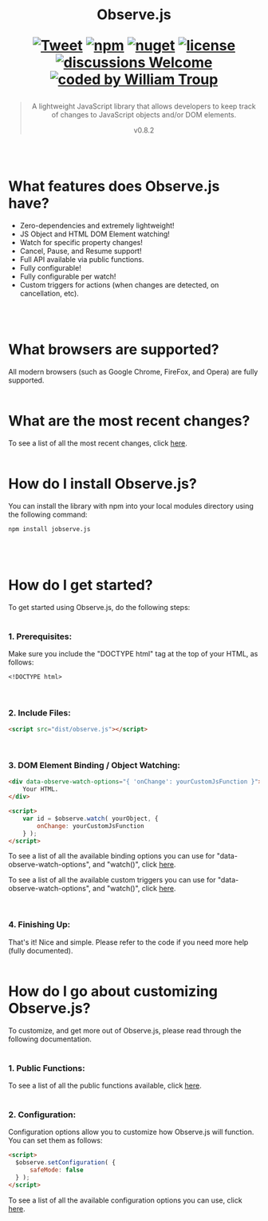 <h1 align="center">
Observe.js

[![Tweet](https://img.shields.io/twitter/url/http/shields.io.svg?style=social)](https://twitter.com/intent/tweet?text=Observe.js%2C%20a%20free%20JavaScript%observe%builder&url=https://github.com/williamtroup/Observe.js&hashtags=javascript,html,observe)
[![npm](https://img.shields.io/badge/npmjs-v0.8.2-blue)](https://www.npmjs.com/package/jobserve.js)
[![nuget](https://img.shields.io/badge/nuget-v0.8.2-purple)](https://www.nuget.org/packages/jObserve.js/)
[![license](https://img.shields.io/badge/license-MIT-green)](https://github.com/williamtroup/Observe.js/blob/main/LICENSE.txt)
[![discussions Welcome](https://img.shields.io/badge/discussions-Welcome-red)](https://github.com/williamtroup/Observe.js/discussions)
[![coded by William Troup](https://img.shields.io/badge/coded_by-William_Troup-yellow)](https://www.william-troup.com/)
</h1>

> <p align="center">A lightweight JavaScript library that allows developers to keep track of changes to JavaScript objects and/or DOM elements.</p>
> <p align="center">v0.8.2</p>
<br />
<br>

<h1>What features does Observe.js have?</h1>

- Zero-dependencies and extremely lightweight!
- JS Object and HTML DOM Element watching!
- Watch for specific property changes!
- Cancel, Pause, and Resume support!
- Full API available via public functions.
- Fully configurable!
- Fully configurable per watch!
- Custom triggers for actions (when changes are detected, on cancellation, etc).
<br />
<br />


<h1>What browsers are supported?</h1>

All modern browsers (such as Google Chrome, FireFox, and Opera) are fully supported.
<br>
<br>


<h1>What are the most recent changes?</h1>

To see a list of all the most recent changes, click [here](docs/CHANGE_LOG.md).
<br>
<br>


<h1>How do I install Observe.js?</h1>

You can install the library with npm into your local modules directory using the following command:

```markdown
npm install jobserve.js
```
<br>
<br>


<h1>How do I get started?</h1>

To get started using Observe.js, do the following steps:
<br>
<br>

### 1. Prerequisites:

Make sure you include the "DOCTYPE html" tag at the top of your HTML, as follows:

```markdown
<!DOCTYPE html>
```
<br>

### 2. Include Files:

```markdown
<script src="dist/observe.js"></script>
```
<br>

### 3. DOM Element Binding / Object Watching:

```markdown
<div data-observe-watch-options="{ 'onChange': yourCustomJsFunction }">
    Your HTML.
</div>
```

```markdown
<script> 
    var id = $observe.watch( yourObject, {
        onChange: yourCustomJsFunction
    } );
</script>
```

To see a list of all the available binding options you can use for "data-observe-watch-options", and "watch()", click [here](docs/binding/options/OPTIONS.md).

To see a list of all the available custom triggers you can use for "data-observe-watch-options", and "watch()", click [here](docs/binding/options/CUSTOM_TRIGGERS.md).

<br>

### 4. Finishing Up:

That's it! Nice and simple. Please refer to the code if you need more help (fully documented).
<br>
<br>

<h1>How do I go about customizing Observe.js?</h1>

To customize, and get more out of Observe.js, please read through the following documentation.
<br>
<br>

### 1. Public Functions:

To see a list of all the public functions available, click [here](docs/PUBLIC_FUNCTIONS.md).
<br>
<br>


### 2. Configuration:

Configuration options allow you to customize how Observe.js will function.  You can set them as follows:

```markdown
<script> 
  $observe.setConfiguration( {
      safeMode: false
  } );
</script>
```

To see a list of all the available configuration options you can use, click [here](docs/configuration/OPTIONS.md).